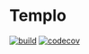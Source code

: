# Templo

[![build](https://img.shields.io/github/workflow/status/wlad031/templo/Scala%20CI?label=CI&logo=GitHub&style=flat-square)](https://github.com/wlad031/templo/actions)
[![codecov](https://img.shields.io/codecov/c/github/wlad031/templo?label=cov&logo=Codecov&style=flat-square)](https://codecov.io/gh/wlad031/templo)
